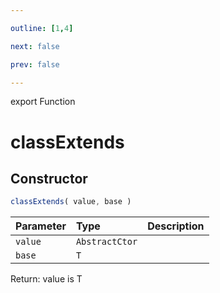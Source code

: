 ```yaml
---

outline: [1,4]

next: false

prev: false

---
```


export Function
# classExtends

## Constructor
 ```ts
 classExtends( value, base )
 ```
 
 | Parameter | Type | Description |
| :--- | :--- | :--- |
| `value` | `AbstractCtor` | |
| `base` | `T` | |

Return: value is T
